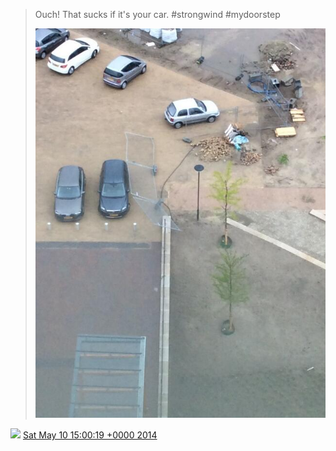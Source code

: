 > Ouch\! That sucks if it's your car\. \#strongwind \#mydoorstep 
> 
> ![](../../media/465144307222319104-BnSGSBbCIAAnJXh.jpg)

<img src="../../media/tweet.ico" width="12" /> [Sat May 10 15:00:19 +0000 2014](https://twitter.com/DromerDenker/status/465144307222319104)